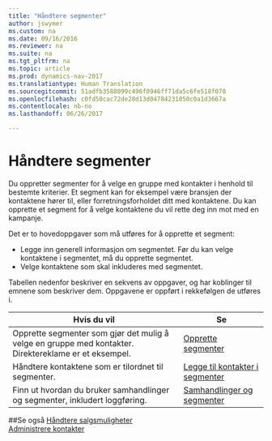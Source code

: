 ```yaml
---
title: "Håndtere segmenter"
author: jswymer
ms.custom: na
ms.date: 09/16/2016
ms.reviewer: na
ms.suite: na
ms.tgt_pltfrm: na
ms.topic: article
ms.prod: dynamics-nav-2017
ms.translationtype: Human Translation
ms.sourcegitcommit: 51adfb3588099c496f0946ff71da5c6fe518f070
ms.openlocfilehash: c0fd50cac72de28d13d04784231050c0a1d3667a
ms.contentlocale: nb-no
ms.lasthandoff: 06/26/2017

---
```

# <a name="manage-segments"></a>Håndtere segmenter
Du oppretter segmenter for å velge en gruppe med kontakter i henhold til bestemte kriterier. Et segment kan for eksempel være bransjen der kontaktene hører til, eller forretningsforholdet ditt med kontaktene. Du kan opprette et segment for å velge kontaktene du vil rette deg inn mot med en kampanje.

Det er to hovedoppgaver som må utføres for å opprette et segment:

* Legge inn generell informasjon om segmentet. Før du kan velge kontaktene i segmentet, må du opprette segmentet.
* Velge kontaktene som skal inkluderes med segmentet.

Tabellen nedenfor beskriver en sekvens av oppgaver, og har koblinger til emnene som beskriver dem. Oppgavene er oppført i rekkefølgen de utføres i.

|Hvis du vil |Se |
|---|----|
|Opprette segmenter som gjør det mulig å velge en gruppe med kontakter. Direktereklame er et eksempel.|[Opprette segmenter](marketing-how-create-segment.md)|
|Håndtere kontaktene som er tilordnet til segmenter.|[Legge til kontakter i segmenter](marketing-add-contact-segment.md)|
|Finn ut hvordan du bruker samhandlinger og segmenter, inkludert loggføring.|[Samhandlinger og segmenter](marketing-interaction-segments.md)|

##<a name="see-also"></a>Se også
[Håndtere salgsmuligheter](marketing-manage-sales-opportunities.md)  
[Administrere kontakter](marketing-contacts.md)

